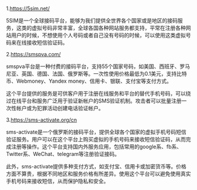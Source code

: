 1.https://5sim.net/

5SIM是一个全球接码平台，能够为我们提供全世界各个国家或是地区的接码服务，这类的虚拟号码非常丰富，全球各国各种网站服务都支持，平常在注册各种网站用户的时候，不想使用个人号码或者自己没有号码的时候，可以使用这类虚拟号码来在线接收短信验证码。

2.https://smspva.com/

smspva平台是一种付费的接码平台，支持55个国家号码，如美国、西班牙、罗马尼亚、英国、德国、法国、俄罗斯等。一次性使用价格最低为0.1美元，支持比特币、Webmoney、Yandex money、信用卡、银联、支付宝等支付方式。

这个平台提供的服务是可供客户用于注册在线服务和平台的替代手机号码，可以绕过在线平台和服务广泛用于验证新帐户的SMS验证机制。攻击者可以批量注册一次性帐户或为犯罪活动创建电话验证帐户。

3.https://sms-activate.org/cn

sms-activate是一个俄罗斯的接码平台，提供全球各个国家的虚拟手机号码短信验证服务。用户可以在这个平台上购买虚拟的手机号码来接收短信验证码，从而完成注册等操作。这个平台支持国内外服务应用，包括常用的google系、fb系、Twitter系、WeChat、telegram等注册验证接码。

此外，sms-activate提供多种支付方式，如支付宝、信用卡或加密货币等。价格方面不算贵，根据不同地区和服务价格有所差异。使用这个平台可以避免使用真实手机号码来接收短信，从而保护隐私和安全。